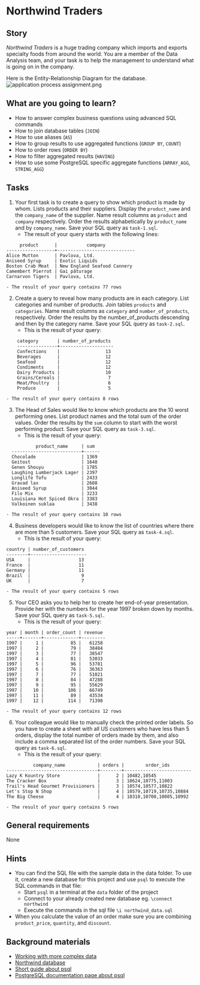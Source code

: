 # Northwind Traders

## Story

_Northwind Traders_ is a huge trading company which imports and exports
specialty foods from around the world. You are a member of the Data
Analysis team, and your task is to help the management to understand
what is going on in the company.

Here is the Entity-Relationship Diagram for the database.
![application process assignment.png](media/sql/northwind-ER.png)

## What are you going to learn?

- How to answer complex business questions using advanced SQL commands
- How to join database tables (`JOIN`)
- How to use aliases (`AS`)
- How to group results to use aggregated functions (`GROUP BY`, `COUNT`)
- How to order rows (`ORDER BY`)
- How to filter aggregated results (`HAVING`)
- How to use some PostgreSQL specific aggregate functions (`ARRAY_AGG`, `STRING_AGG`)

## Tasks

1. Your first task is to create a query to show which product is made by whom. Lists products and their suppliers. Display the `product_name` and the `company_name` of the supplier. Name result columns as `product` and `company` respectively. Order the results alphabetically by `product_name` and by `company_name`. Save your SQL query as `task-1.sql`.
    - The result of your query starts with the following lines:
```
     product      |           company
------------------+-----------------------------
Alice Mutton      | Pavlova, Ltd.
Aniseed Syrup     | Exotic Liquids
Boston Crab Meat  | New England Seafood Cannery
Camembert Pierrot | Gai pâturage
Carnarvon Tigers  | Pavlova, Ltd.
```
    - The result of your query contains 77 rows

2. Create a query to reveal how many products are in each category. List categories and number of products. Join tables `products` and `categories`. Name result columns as `category` and `number_of_products`, respectively. Order the results by the number_of_products descending and then by the category name. Save your SQL query as `task-2.sql`.
    - This is the result of your query:
```
    category       | number_of_products
    ---------------+--------------------
    Confections    |                 13
    Beverages      |                 12
    Seafood        |                 12
    Condiments     |                 12
    Dairy Products |                 10
    Grains/Cereals |                  7
    Meat/Poultry   |                  6
    Produce        |                  5
```
    - The result of your query contains 8 rows

3. The Head of Sales would like to know which products are the 10 worst performing ones. List product names and the total sum of the order values. Order the results by the `sum` column to start with the worst performing product. Save your SQL query as `task-3.sql`.
    - This is the result of your query:
```
           product_name     | sum
  --------------------------+------
  Chocolade                 | 1369
  Geitost                   | 1648
  Genen Shouyu              | 1785
  Laughing Lumberjack Lager | 2397
  Longlife Tofu             | 2433
  Gravad lax                | 2688
  Aniseed Syrup             | 3044
  Filo Mix                  | 3233
  Louisiana Hot Spiced Okra | 3383
  Valkoinen suklaa          | 3438
```
    - The result of your query contains 10 rows

4. Business developers would like to know the list of countries where there are more than 5 customers. Save your SQL query as `task-4.sql`.
    - This is the result of your query:
```
country | number_of_customers
--------+---------------------
USA     |                  13
France  |                  11
Germany |                  11
Brazil  |                   9
UK      |                   7
```
    - The result of your query contains 5 rows

5. Your CEO asks you to help her to create her end-of-year presentation. Provide her with the numbers for the year 1997 broken down by months. Save your SQL query as `task-5.sql`.
    - This is the result of your query:
```
year | month | order_count | revenue
-----+-------+-------------+---------
1997 |     1 |          85 |   61258
1997 |     2 |          79 |   38484
1997 |     3 |          77 |   38547
1997 |     4 |          81 |   53033
1997 |     5 |          96 |   53781
1997 |     6 |          76 |   36363
1997 |     7 |          77 |   51021
1997 |     8 |          84 |   47288
1997 |     9 |          95 |   55629
1997 |    10 |         106 |   66749
1997 |    11 |          89 |   43534
1997 |    12 |         114 |   71398
```
    - The result of your query contains 12 rows

6. Your colleague would like to manually check the printed order labels. So you have to create a sheet with all US customers who have less than 5 orders, display the total number of orders made by them, and also include a comma separated list of the order numbers. Save your SQL query as `task-6.sql`.
    - This is the result of your query:
```
          company_name            | orders |        order_ids
----------------------------------+--------+-------------------------
Lazy K Kountry Store              |      2 | 10482,10545
The Cracker Box                   |      3 | 10624,10775,11003
Trail's Head Gourmet Provisioners |      3 | 10574,10577,10822
Let's Stop N Shop                 |      4 | 10579,10719,10735,10884
The Big Cheese                    |      4 | 10310,10708,10805,10992
```
    - The result of your query contains 5 rows

## General requirements

None

## Hints

- You can find the SQL file with the sample data in the data folder.
  To use it, create a new database for this project and use `psql` to
  execute the SQL commands in that file:
    - Start `psql` in a terminal at the `data` folder of the project
    - Connect to your already created new database eg. `\connect northwind`
    - Execute the commands in the sql file `\i northwind_data.sql`
- When you calculate the value of an order make sure you are combining
  `product_price`, `quantity`, and `discount`.



## Background materials

- <i class="far fa-exclamation"></i> [Working with more complex data](sql/sql-working-with-data.md)
- [Northwind database](https://www.geeksengine.com/article/northwind.html)
- <i class="far fa-book-open"></i> [Short guide about psql](http://postgresguide.com/utilities/psql.html)
- <i class="far fa-book-open"></i> [PostgreSQL documentation page about psql](https://www.postgresql.org/docs/current/app-psql.html)
